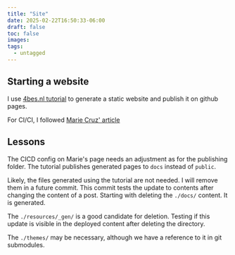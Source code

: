 ```yaml
---
title: "Site"
date: 2025-02-22T16:50:33-06:00
draft: false
toc: false
images:
tags:
  - untagged
---
```

## Starting a website

I use [4bes.nl tutorial](https://4bes.nl/2021/08/29/create-a-website-with-hugo-and-github-pages/)
to generate a static website and publish it on github pages.

For CI/CI, I followed [Marie Cruz' article](http://www.testingwithmarie.com/posts/20241126-create-a-static-blog-with-hugo/)

## Lessons

The CICD config on Marie's page needs an adjustment as for the publishing
folder. The tutorial publishes generated pages to `docs` instead of `public`.

Likely, the files generated using the tutorial are not needed. I will remove
them in a future commit. This commit tests the update to contents after
changing the content of a post.
Starting with deleting the `./docs/` content. It is generated.

The `./resources/_gen/` is a good candidate for deletion. Testing if this
update is visible in the deployed content after deleting the directory.

The `./themes/` may be necessary, although we have a reference to it in git
submodules.

